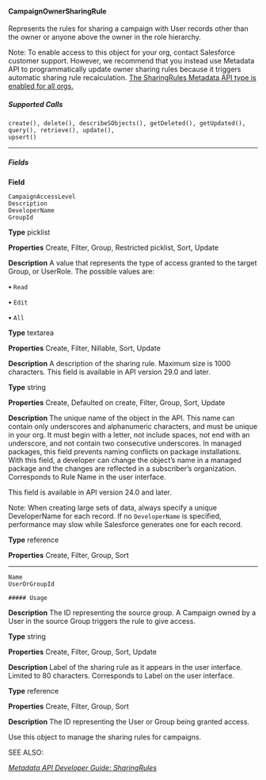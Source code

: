 #### CampaignOwnerSharingRule

Represents the rules for sharing a campaign with User records other than the owner or anyone above the owner in the role hierarchy.

Note: To enable access to this object for your org, contact Salesforce customer support. However, we recommend that you
instead use Metadata API to programmatically update owner sharing rules because it triggers automatic sharing rule recalculation.
[The SharingRules Metadata API type is enabled for all orgs.](https://developer.salesforce.com/docs/atlas.en-us.254.0.api_meta.meta/api_meta/meta_sharingrules.htm)

##### Supported Calls
```
create(), delete(), describeSObjects(), getDeleted(), getUpdated(), query(), retrieve(), update(),
upsert()

```

-----

##### Fields

**Field**
```
CampaignAccessLevel
Description
DeveloperName
GroupId

```

**Type**
picklist

**Properties**
Create, Filter, Group, Restricted picklist, Sort, Update

**Description**
A value that represents the type of access granted to the target Group, or UserRole. The
possible values are:

**•** `Read`

**•** `Edit`

**•** `All`

**Type**
textarea

**Properties**
Create, Filter, Nillable, Sort, Update

**Description**
A description of the sharing rule. Maximum size is 1000 characters. This field is available in
API version 29.0 and later.

**Type**
string

**Properties**
Create, Defaulted on create, Filter, Group, Sort, Update

**Description**
The unique name of the object in the API. This name can contain only underscores and
alphanumeric characters, and must be unique in your org. It must begin with a letter, not
include spaces, not end with an underscore, and not contain two consecutive underscores.
In managed packages, this field prevents naming conflicts on package installations. With
this field, a developer can change the object’s name in a managed package and the changes
are reflected in a subscriber’s organization. Corresponds to Rule Name in the user interface.

This field is available in API version 24.0 and later.

Note: When creating large sets of data, always specify a unique DeveloperName
for each record. If no `DeveloperName` is specified, performance may slow while
Salesforce generates one for each record.

**Type**
reference

**Properties**
Create, Filter, Group, Sort


-----

```
Name
UserOrGroupId

##### Usage

```

**Description**
The ID representing the source group. A Campaign owned by a User in the source Group
triggers the rule to give access.

**Type**
string

**Properties**
Create, Filter, Group, Sort, Update

**Description**
Label of the sharing rule as it appears in the user interface. Limited to 80 characters.
Corresponds to Label on the user interface.

**Type**
reference

**Properties**
Create, Filter, Group, Sort

**Description**
The ID representing the User or Group being granted access.


Use this object to manage the sharing rules for campaigns.

SEE ALSO:

_[Metadata API Developer Guide: SharingRules](https://developer.salesforce.com/docs/atlas.en-us.254.0.api_meta.meta/api_meta/meta_sharingrules.htm)_
